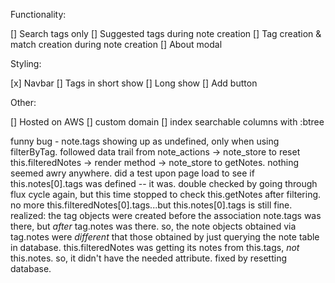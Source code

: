 Functionality:

[] Search tags only
[] Suggested tags during note creation
[] Tag creation & match creation during note creation
[] About modal

Styling:

[x] Navbar
[] Tags in short show
[] Long show
[] Add button

Other:

[] Hosted on AWS
[] custom domain
[] index searchable columns with :btree

funny bug - note.tags showing up as undefined, only when using filterByTag. followed data trail from note_actions -> note_store to reset this.filteredNotes -> render method -> note_store to getNotes.  nothing seemed awry anywhere. did a test upon page load to see if this.notes[0].tags was defined -- it was. double checked by going through flux cycle again, but this time stopped to check this.getNotes after filtering.  no more this.filteredNotes[0].tags...but this.notes[0].tags is still fine.  realized: the tag objects were created before the association note.tags was there, but *after* tag.notes was there.  so, the note objects obtained via tag.notes were *different* that those obtained by just querying the note table in database.  this.filteredNotes was getting its notes from this.tags, *not* this.notes.  so, it didn't have the needed attribute.  fixed by resetting database.  
